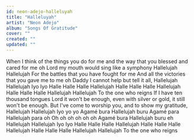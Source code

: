 ```yaml
---
id: neon-adejo-halleluyah
title: "Halleluyah"
artist: "Neon Adejo"
album: "Songs Of Gratitude"
cover: ""
created: ""
updated: ""
---
```


When I think of the things you do for me and the way that you blessed and cared for me oh
Lord my mouth would sing like a symphony
Hallelujah Hallelujah
For the battles that you have fought for me
And all the victories that you gave me to me oh
Daddy I cannot help but tell it all, Hallelujah Hallelujah
Iyo Iyo
Halle Halle Halle
Hallelujah
Halle Halle Halle
Hallelujah
Halle Halle Halle
Hallelujah
Hallelujah
To the one who reigns
If I have ten thousand tongues
Lord it won't be enough, even with silver or gold, it still won't be enough.
But I've come to worship you, and to show my gratitude, Hallelujah
Hallelujah
Iyo yo yo
Agamé bura Hallelujah buru
Agamé para Hallelujah para oh
Oh oh oh oh oh oh
Agamé bura Hallelujah buru eh
Hallelujah Hallelujah
Iyo Iyo
Halle Halle Halle
Hallelujah
Halle Halle Halle
Hallelujah
Halle Halle Halle
Hallelujah
Hallelujah
To the one who reigns